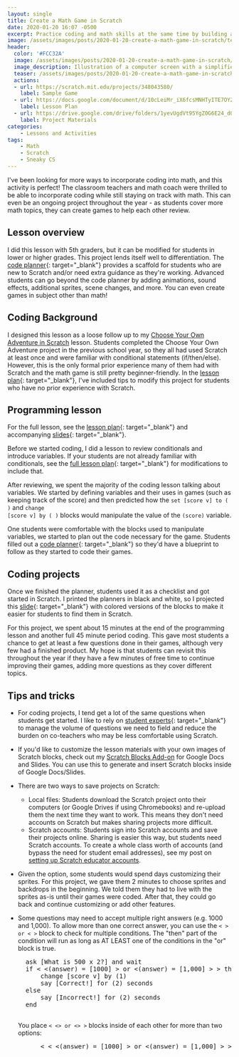 ```yaml
---
layout: single
title: Create a Math Game in Scratch
date: 2020-01-20 16:07 -0500
excerpt: Practice coding and math skills at the same time by building a beginner-friendly math game in Scratch!
image: /assets/images/posts/2020-01-20-create-a-math-game-in-scratch/teaser.png
header:
  color: '#FCC32A'
  image: /assets/images/posts/2020-01-20-create-a-math-game-in-scratch/teaser.png
  image_description: Illustration of a computer screen with a simplified version of the Scratch editor. The left side displays nondescript Scratch blocks and the right side displays a math game with "3 x 5?" with the answer "15" typed in a box as if to answer the question. 
  teaser: /assets/images/posts/2020-01-20-create-a-math-game-in-scratch/teaser.png
  actions:
  - url: https://scratch.mit.edu/projects/348043580/
    label: Sample Game
  - url: https://docs.google.com/document/d/10cLeiMr_iX6fcsMNHTyITE7OYZYO1zXLNIypNoEChtg/edit#
    label: Lesson Plan
  - url: https://drive.google.com/drive/folders/1yevUgdVt95YgZ0G6E24_dQNINDg1Hs6n
    label: Project Materials
categories:
    - Lessons and Activities
tags: 
    - Math
    - Scratch
    - Sneaky CS
---
```



I've been looking for more ways to incorporate coding into math, and this activity is perfect! The classroom teachers and math coach were thrilled to be able to incorporate coding while still staying on track with math. This can even be an ongoing project throughout the year - as students cover more math topics, they can create games to help each other review.

## Lesson overview

I did this lesson with 5th graders, but it can be modified for students in lower or higher grades. This project lends itself well to differentiation. The [code planner](https://docs.google.com/document/d/1aqgIPcA38VH_i-HTZVlG3nuaXVWYrKR-iL5XXDbhkYM/edit){: target="_blank"} provides a scaffold for students who are new to Scratch and/or need extra guidance as they're working. Advanced students can go beyond the code planner by adding animations, sound effects, additional sprites, scene changes, and more. You can even create games in subject other than math!

## Coding Background

I designed this lesson as a loose follow up to my [Choose Your Own Adventure in Scratch](/post/2019/04/02/choose-your-own-adventure-scratch/) lesson. Students completed the Choose Your Own Adventure project in the previous school year, so they all had used Scratch at least once and were familiar with conditional statements (if/then/else). However, this is the only formal prior experience many of them had with Scratch and the math game is still pretty beginner-friendly. In the [lesson plan](https://docs.google.com/document/d/10cLeiMr_iX6fcsMNHTyITE7OYZYO1zXLNIypNoEChtg/edit#){: target="_blank"}, I've included tips to modify this project for students who have no prior experience with Scratch.

## Programming lesson

For the full lesson, see the [lesson plan](https://docs.google.com/document/d/10cLeiMr_iX6fcsMNHTyITE7OYZYO1zXLNIypNoEChtg/edit#){: target="_blank"} and accompanying [slides](https://docs.google.com/presentation/d/1wwiato2nVKLZGe-wAu-rXioLKThu1GU_NOIB4pNoKGA/edit){: target="_blank"}. 

Before we started coding, I did a lesson to review conditionals and introduce variables. If your students are not already familiar with conditionals, see the [full lesson plan](https://docs.google.com/document/d/10cLeiMr_iX6fcsMNHTyITE7OYZYO1zXLNIypNoEChtg/edit#){: target="_blank"} for modifications to include that.

After reviewing, we spent the majority of the coding lesson talking about variables. We started by defining variables and their uses in games (such as keeping track of the score) and then predicted how the <code class='b'>set [score v] to ( )</code> and <code class='b'>change [score v] by ( )</code> blocks would manipulate the value of the <code class='b'>(score)</code> variable.

One students were comfortable with the blocks used to manipulate variables, we started to plan out the code necessary for the game. Students filled out a [code planner](https://docs.google.com/document/d/1aqgIPcA38VH_i-HTZVlG3nuaXVWYrKR-iL5XXDbhkYM/edit){: target="_blank"} so they'd have a blueprint to follow as they started to code their games.

## Coding projects

Once we finished the planner, students used it as a checklist and got started in Scratch. I printed the planners in black and white, so I projected this [slide](https://docs.google.com/presentation/d/1DK__OD5Z4wpMcBxG9ATCJeYhbEnXIPdcj7wsYvWH5nk/edit#slide=id.p){: target="_blank"} with colored versions of the blocks to make it easier for students to find them in Scratch.

For this project, we spent about 15 minutes at the end of the programming lesson and another full 45 minute period coding. This gave most students a chance to get at least a few questions done in their games, although very few had a finished product. My hope is that students can revisit this throughout the year if they have a few minutes of free time to continue improving their games, adding more questions as they cover different topics.

## Tips and tricks

* For coding projects, I tend get a lot of the same questions when students get started. I like to rely on [student experts](/post/2019/11/03/students-as-experts-peer-support-for-new-skills/){: target="_blank"} to manage the volume of questions we need to field and reduce the burden on co-teachers who may be less comfortable using Scratch.
* If you'd like to customize the lesson materials with your own images of Scratch blocks, check out my [Scratch Blocks Add-on](/addon/scratch-blocks-add-on/) for Google Docs and Slides. You can use this to generate and insert Scratch blocks inside of Google Docs/Slides.
* There are two ways to save projects on Scratch:
	* Local files: Students download the Scratch project onto their computers (or Google Drives if using Chromebooks) and re-upload them the next time they want to work. This means they don't need accounts on Scratch but makes sharing projects more difficult.
	* Scratch accounts: Students sign into Scratch accounts and save their projects online. Sharing is easier this way, but students need Scratch accounts. To create a whole class worth of accounts (and bypass the need for student email addresses), see my post on [setting up Scratch educator accounts](/post/2019/08/05/setting-up-scratch-classes/).
	
* Given the option, some students would spend days customizing their sprites. For this project, we gave them 2 minutes to choose sprites and backdrops in the beginning. We told them they had to live with the sprites as-is until their games were coded. After that, they could go back and continue customizing or add other features.

* Some questions may need to accept multiple right answers (e.g. 1000 and 1,000). To allow more than one correct answer, you can use the <code class='b'>< > or < ></code> block to check for multiple conditions. The "then" part of the condition will run as long as AT LEAST one of the conditions in the "or" block is true.
    
    <pre class='blocks'>
    ask [What is 500 x 2?] and wait
    if < <(answer) = [1000] > or <(answer) = [1,000] > > then
        change [score v] by (1)
        say [Correct!] for (2) seconds
    else
        say [Incorrect!] for (2) seconds
    end
    </pre>
    
    You place <code class='b'>< <> or <> ></code> blocks inside of each other for more than two options:
    
    <pre class='blocks'>
        < < <(answer) = [1000] > or <(answer) = [1,000] > > or < (answer) = [1,000.0] > >

    </pre>